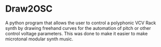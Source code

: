 # Draw2OSC
A python program that allows the user to control a polyphonic VCV Rack synth by drawing freehand curves for the automation of pitch or other control voltage parameters. This was done to make it easier to make microtonal modular synth music.
